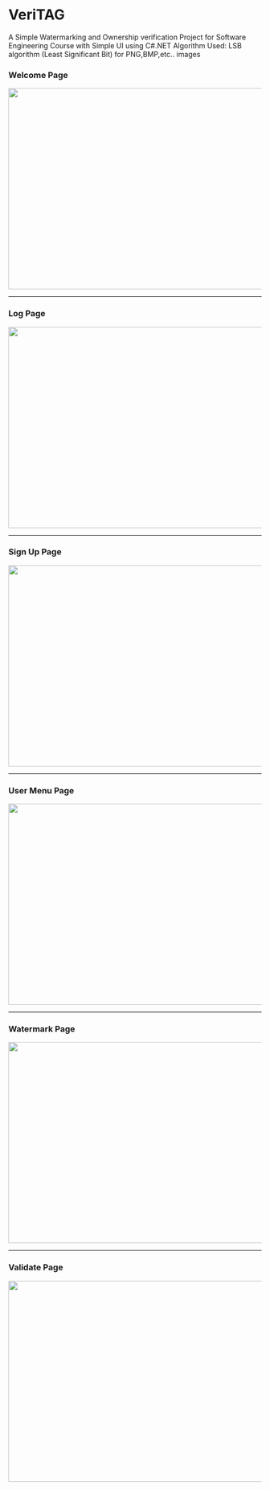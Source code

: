 # VeriTAG
A Simple Watermarking and Ownership verification Project for Software Engineering Course with Simple UI using C#.NET 
Algorithm Used: LSB algorithm (Least Significant Bit) for PNG,BMP,etc.. images

<h3>Welcome Page</h3>
<img src="https://github.com/BmoxX/VeriTAG/assets/81316389/305daa5b-94ea-4c99-83d1-dca813478ebb" width="650px" height="400px">
<hr>

<h3>Log Page</h3>
<img src="https://github.com/BmoxX/VeriTAG/assets/81316389/3ab81075-2a84-4ca1-9f25-d23120a0ba53" width="650px" height="400px">
<hr>

<h3>Sign Up Page</h3>
<img src="https://github.com/BmoxX/VeriTAG/assets/81316389/f9695404-f81f-4770-a039-672348e889b5" width="650px" height="400px">
<hr>

<h3>User Menu Page</h3>
<img src="https://github.com/BmoxX/VeriTAG/assets/81316389/81ab6c88-4626-48c3-8be5-f302539910d4" width="650px" height="400px">
<hr>

<h3>Watermark Page</h3>
<img src="https://github.com/BmoxX/VeriTAG/assets/81316389/eff86f81-5305-4f5b-8792-239faf9e7ddd" width="650px" height="400px">
<hr>

<h3>Validate Page</h3>
<img src="https://github.com/BmoxX/VeriTAG/assets/81316389/71d5fa20-44cc-4c61-a6ce-03d992693df9" width="650px" height="400px">
